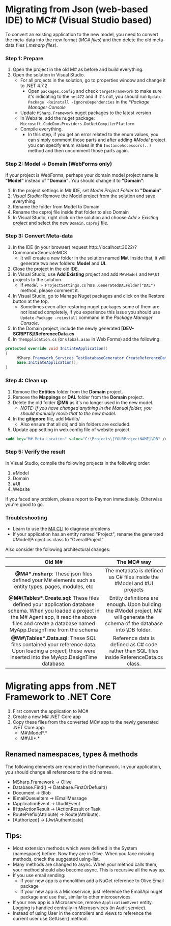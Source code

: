 # Migrating from Json (web-based IDE) to MC# (Visual Studio based)

To convert an existing application to the new model, you need to convert the meta-data into the new format (*MC# files*) and then delete the old meta-data files (*.msharp files*).

### Step 1: Prepare
1. Open the project in the old M# as before and build everything.
2. Open the solution in Visual Studio.
	- For all projects in the solution, go to properties window and change it to .NET 4.7.2
		- Open `packages.config` and check `targetFramework` to make sure it's indicating to the `net472` and if it's not, you should run `Update-Package -Reinstall -IgnoreDependencies` in the **Package Manager Console*
	- Update `MSharp.Framework` nuget packages to the latest version
	- In Website, add the nuget package: `Microsoft.CodeDom.Providers.DotNetCompilerPlatform`
	- Compile everything.
		- In this step, if you get an error related to the enum values, you can simply comment those parts and after adding *#Model* project you can specify enum values in the `InstanceAccessors(..)` method and then uncomment those parts again.

### Step 2: Model -> Domain (WebForms only)
If your project is WebForms, perhaps your domain model project name is **"Model"** instead of **"Domain"**. You should change it to **"Domain"**:

1. In the project settings in M# IDE, set _Model Project Folder_ to **"Domain"**.
2. _Visual Studio:_ Remove the Model project from the solution and save everything.
3. Rename the folder from Model to Domain
4. Rename the csproj file inside that folder to also Domain
5. In Visual Studio, right click on the solution and choose _Add > Existing project_ and select the new `Domain.csproj` file.

### Step 3: Convert Meta-data

1. In the IDE (in your browser) request http://localhost:3022/?Command=GenerateMCS
	- It will create a new folder in the solution named **M#**. Inside that, it will generate two new folders: **Model** and **UI**.
2. Close the project in the old IDE.
3. In Visual Studio, use **Add Existing** project and add `M#\Model` and `M#\UI` projects to the solution.
	- If `#Model > ProjectSettings.cs` has `.GeneratedDALFolder("DAL")` method, please comment it.
4. In Visual Studio, go to Manage Nuget packages and click on the Restore button at the top.
	- Sometimes even after restoring nuget packages some of them are not loaded completely, if you experience this issue you should use `Update-Package -reinstall` command in the *Package Manager Console*.
5. In the Domain project, include the newly generated **[DEV-SCRIPTS]\ReferenceData.cs**
6. In `TheApplication.cs` (or `Global.asax` in Web Forms) add the following:

```csharp
protected override void InitiateApplication()
{
     MSharp.Framework.Services.TestDatabaseGenerator.CreateReferenceData = ReferenceData.Create;
     base.InitiateApplication();
}
```

### Step 4: Clean up
1. Remove the **Entities** folder from the **Domain** project.
2. Remove the **Mappings** or **DAL** folder from the **Domain** project.
3. Delete the old folder **@M#** as it's no longer used in the new model.
	- _NOTE: If you have changed anything in the Manual folder, you should manually move that to the new model._
4. In the **gitignore** file, add M#/lib/
	- Also ensure that all obj and bin folders are excluded.
5. Update app setting in web.config file of website project:

```xml
<add key="M#.Meta.Location" value="C:\Projects\[YOURProjectNAME]\DB" />
```

### Step 5: Verify the result
In Visual Studio, compile the following projects in the following order:

 1. #Model
 2. Domain
 3. #UI
 4. Website

If you faced any problem, please report to Paymon immediately. Otherwise you're good to go.

### Troubleshooting

- Learn to use the [M# CLI](http://learn.msharp.co.uk/#/Basics/CLI) to diagnose problems
- If your application has an entity named "Project", rename the generated #Model\Project.cs class to "OverallProject".

Also consider the following architectural changes:

| Old M# | The MC# way |
|:-:|:-:|
| **@M#\*.msharp**: These json files defined your M# elements such as entity types, pages, modules, etc | The metadata is defined as C# files inside the #Model and #UI projects |
| **@M#\Tables\*.Create.sql**: These files defined your application database schema. When you loaded a project in the M# Agent app, it read the above files and create a database named MyApp.DesignTime from the schema | Entity definitions are enough. Upon building the #Model project, M# will generate the schema of the database into \DB folder. |
| **@M#\Tables\*.Data.sql**: These SQL files contained your reference data. Upon loading a project, these were inserted into the MyApp.DesignTime database. | Reference data is defined as C# code rather than SQL files inside ReferenceData.cs class. |


# Migrating apps from .NET Framework to .NET Core

1. First convert the application to MC#
1. Create a new M# .NET Core app
1. Copy these files from the converted MC# app to the newly generated .NET Core app:
   - M#\Model\*.*
   - M#\UI\*.*

## Renamed namespaces, types & methods
The following elements are renamed in the framework. In your application, you should change all references to the old names.
- MSharp.Framework → Olive
- Database.Find() → Database.FirstOrDefualt()
- Document → Blob
- IEmailQueueItem → IEmailMessage 
- IApplicationEvent → IAuditEvent 
- IHttpActionResult → IActionResult or Task<IActionResult>
- RoutePrefix(Attribute) → Route(Attribute).
- [Authorized] → [JwtAuthenticate]

## Tips:
- Most extension methods which were defined in the System (namespace) before. Now they are in Olive. When you face missing methods, check the suggested using-list.
- Many methods are changed to async. When your method calls them, your method should also become async. This is recursive all the way up.
- If you use email sending:
  - If your new app is a monolithm add a NuGet reference to Olive.Email package
  - If your new app is a Microservice, just reference the EmailApi nuget package and use that, similar to other microservices.
- If your new app is a Microservice, remove `ApplicationEvent` entity. Logging is handled centrally in Microservices (in Audit service).
- Instead of using User in the controllers and views to reference the current user use GetUser() method.
